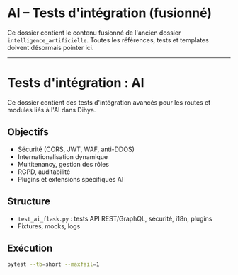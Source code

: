# AI – Tests d'intégration (fusionné)

Ce dossier contient le contenu fusionné de l'ancien dossier `intelligence_artificielle`.
Toutes les références, tests et templates doivent désormais pointer ici.

---

# Tests d'intégration : AI

Ce dossier contient des tests d'intégration avancés pour les routes et modules liés à l'AI dans Dihya.

## Objectifs
- Sécurité (CORS, JWT, WAF, anti-DDOS)
- Internationalisation dynamique
- Multitenancy, gestion des rôles
- RGPD, auditabilité
- Plugins et extensions spécifiques AI

## Structure
- `test_ai_flask.py` : tests API REST/GraphQL, sécurité, i18n, plugins
- Fixtures, mocks, logs

## Exécution
```bash
pytest --tb=short --maxfail=1
```
